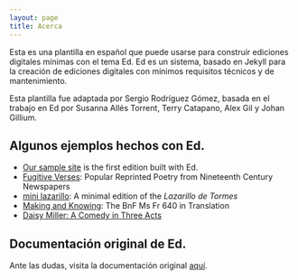 ```yaml
---
layout: page
title: Acerca
---
```


Esta es una plantilla en español que puede usarse para construir ediciones digitales mínimas con el tema Ed. Ed es un sistema, basado en Jekyll para la creación de ediciones digitales con mínimos requisitos técnicos y de mantenimiento.

Esta plantilla fue adaptada por Sergio Rodríguez Gómez, basada en el trabajo en Ed por Susanna Allés Torrent, Terry Catapano, Alex Gil y Johan Gillium.

## Algunos ejemplos hechos con Ed.

- [Our sample site](http://minicomp.github.io/ed/) is the first edition built with Ed.
- [Fugitive Verses](http://fugitiverses.viraltexts.org/): Popular Reprinted Poetry from Nineteenth Century Newspapers
- [mini lazarillo](http://minilazarillo.github.io/): A minimal edition of the *Lazarillo de Tormes*
- [Making and Knowing](https://cu-mkp.github.io/GR8975-edition/): The BnF Ms Fr 640 in Translation
- [Daisy Miller: A Comedy in Three Acts](https://britaneeelizabeth.github.io/ed/texts/DaisyMillerPlay/)

## Documentación original de Ed.

Ante las dudas, visita la documentación original [aquí](http://minicomp.github.io/ed/documentation).
